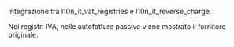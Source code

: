 Integrazione tra l10n_it_vat_registries e l10n_it_reverse_charge.

Nei registri IVA, nelle autofatture passive viene mostrato il fornitore originale.

